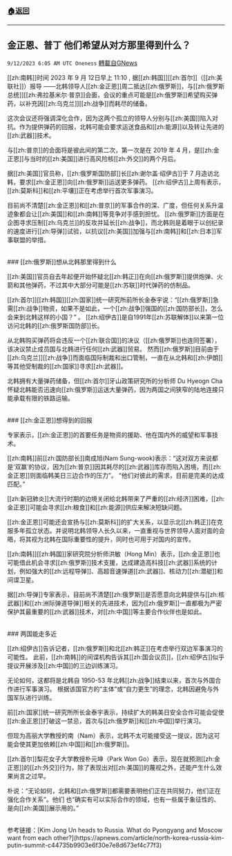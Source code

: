 ###  [:house:返回](README.md)
---


## 金正恩、普丁 他们希望从对方那里得到什么？
`9/12/2023 6:05 AM UTC Oneness` [轉載自GNews](https://gnews.org/articles/1678481)

[[zh:南韩]]时间 2023 年 9 月 12日早上 11:10 , 据[[zh:韩国]][[zh:首尔]]（[[zh:美联社]]）报导 ——北韩领导人[[zh:金正恩]]周二抵达[[zh:俄罗斯]]，与[[zh:俄罗斯总统]][[zh:弗拉基米尔·普京]]会面，会议的重点可能是[[zh:俄罗斯]]希望购买弹药，以补充因[[zh:乌克兰]][[zh:战争]]而耗尽的储备。

这次会议还将强调深化合作，因为这两个孤立的领导人分别与[[zh:美国]]陷入对抗。作为提供弹药的回报，北韩可能会要求运送食品和[[zh:能源]]以及转让先进的[[zh:武器]]技术。

与[[zh:普京]]的会面将是彼此间的第二次，第一次是在 2019 年 4 月，是[[zh:金正恩]]与当时的[[zh:美国]]进行高风险核[[zh:外交]]的两个月后。 

据[[zh:美国]]官员称，[[zh:俄罗斯国防部]]长[[zh:谢尔盖·绍伊古]]于 7 月造访北韩，要求[[zh:金正恩]]向[[zh:俄罗斯]]运送更多弹药。 [[zh:绍伊古]]上周有表示，[[zh:莫斯科]]和[[zh:平壤]]正在考虑举行首次军事演习。

目前尚不清楚[[zh:金正恩]]和[[zh:普京]]的军事合作的深、广度，但任何关系升温迹象都会让[[zh:美国]]和[[zh:南韩]]等竞争对手感到担忧。 [[zh:俄罗斯]]方面是在企图寻求压制[[zh:乌克兰]]的反攻并延长[[zh:战争]]，而北韩则是着眼于以创纪录的速度进行[[zh:导弹]]试验，以抗议[[zh:美国]]加强与[[zh:南韩]]和[[zh:日本]]军事联盟的举措。 

</br>
### [[zh:俄罗斯]]想从北韩那里得到什么

[[zh:美国]]官员自去年起便开始怀疑北[[zh:韩正]]在向[[zh:俄罗斯]]提供炮弹、火箭和其他弹药，不过其中大部分可能是[[zh:苏联]]时代弹药的仿制品。

[[zh:首尔]][[zh:韩国]][[zh:国家]]统一研究所前所长金泰宇说：“[[zh:俄罗斯]]急需[[zh:战争]]物资，如果不是如此，一个[[zh:战争]]强国的[[zh:国防部长]]，怎么会来到北韩这样的小国？” 。 [[zh:绍伊古]]是自1991年[[zh:苏联解体]]以来第一位访问北韩的[[zh:俄罗斯国防部]]长。

从北韩购买弹药将会违反一个[[zh:联合国]]的决议（[[zh:俄罗斯]]也连同签署），该决议禁止成员国与北韩进行任何[[zh:武器]]贸易。 然而[[zh:俄罗斯]]目前由于[[zh:乌克兰]][[zh:战争]]而面临国际制裁和出口管制，一直在从北韩和[[zh:伊朗]]等其他受制裁的[[zh:国家]]寻求[[zh:武器]]。

北韩拥有大量弹药储备，但[[zh:首尔]]牙山政策研究所的分析师 Du Hyeogn Cha 怀疑北韩能否迅速向[[zh:俄罗斯]]运送大量弹药，因为两国之间狭窄的陆地连接只能承载有限的铁路运输。

</br>
### [[zh:金正恩]]想得到的回报

专家表示，[[zh:金正恩]]的首要任务是物资的援助、他在国内外的威望和军事技术。

[[zh:南韩]]前[[zh:国防部长]]南成旭(Nam Sung-wook)表示：“这对双方来说都是‘双赢’的协议，因为[[zh:普京]]因其耗尽的[[zh:武器]]库存而陷入困境，而[[zh:金正恩]]则面临韩美日三边合作的压力”。 “他们对彼此的需求，目前是完美的达成匹配。”

[[zh:新冠肺炎]]大流行时期的边境关闭给北韩带来了严重的[[zh:经济]]困难，[[zh:金正恩]]可能会寻求[[zh:粮食]]和[[zh:能源]]供应来解决短缺问题。

[[zh:金正恩]]可能还会宣扬与[[zh:莫斯科]]的扩大关系，以显示北[[zh:韩正]]在克服多年孤立状态。并说明北韩领导人长久以来，一直重视与世界领导人面对面的会晤，将其视为北韩在国际重要性的提升，同时也可用于对国内的宣传。

[[zh:南韩]][[zh:韩国]]家研究院分析师洪敏（Hong Min）表示，[[zh:金正恩]]也可能借此机会寻求[[zh:俄罗斯]]技术支援，达成建造高科技[[zh:武器]]系统的计划，例如强大的[[zh:远程导弹]]、高超音速弹道[[zh:武器]]、核动力[[zh:潜艇]]和间谍卫星。

据[[zh:导弹]]专家表示，目前尚不清楚[[zh:俄罗斯]]是否愿意向北韩提供与[[zh:核武器]]和[[zh:洲际弹道导弹]]相关的先进技术，因为[[zh:俄罗斯]]一直都极为严密保护其最重要的[[zh:武器]]技术，对[[zh:中国]]等主要合作伙伴也是如此。

</br>
### 两国能走多近

[[zh:绍伊古]]告诉记者，[[zh:俄罗斯]]和北[[zh:韩正]]在考虑举行双边军事演习的可能性。 此前，[[zh:南韩]]的间谍机构告诉其[[zh:国会议员]]，[[zh:绍伊古]]似乎提议开展涉及[[zh:中国]]的三边训练演习。

无论如何，这都将是北韩自 1950-53 年北韩[[zh:战争]]结束以来，首次与外国合作进行军事演习。 根据该国官方的“主体”或“自力更生”的理念，北韩因避免与外国军队进行训练。

前[[zh:国家]]统一研究所所长金泰宇表示，持续扩大的韩美日安全合作可能会促使[[zh:金正恩]]打破这一禁忌，首次与[[zh:俄罗斯]]和[[zh:中国]]举行演习。

但现为高丽大学教授的南（Nam）表示，北韩不太可能接受这一提议，因为这可能会使其更加依赖[[zh:中国]]和[[zh:俄罗斯]]。

[[zh:首尔]]梨花女子大学教授朴元坤（Park Won Go）表示，现在就预测[[zh:金正恩]]的[[zh:外交]]行为，除了表现出对[[zh:美国]]的蔑视之外，还能产生什么效果尚言之过早。

朴说：“无论如何，北韩和[[zh:俄罗斯]]都需要表明他们正在共同努力，他们正在强化合作关系”。他们 也“确实有可以实际合作的领域，也有一些属于象征性的、是向[[zh:美国]]展示用的。”

</br>
参考链接：[Kim Jong Un heads to Russia. What do Pyongyang and Moscow want from each other?](https://apnews.com/article/north-korea-russia-kim-putin-summit-c44735b9903e6f30e7e8d673ef4c77f3)
